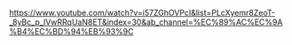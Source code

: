 https://www.youtube.com/watch?v=i57ZGhOVPcI&list=PLcXyemr8ZeoT-_8yBc_p_lVwRRqUaN8ET&index=30&ab_channel=%EC%89%AC%EC%9A%B4%EC%BD%94%EB%93%9C
